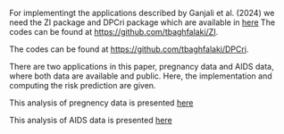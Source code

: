 
For implementingt the applications described by Ganjali et al. (2024) we need the ZI package and DPCri package which are available in [here](/Exam1.md)
 The codes can be found at https://github.com/tbaghfalaki/ZI.

 The codes can be found at https://github.com/tbaghfalaki/DPCri.


There are two applications in this paper, pregnancy data and AIDS data, where both data are available and public. Here, the implementation and computing the risk prediction are given. 


This analysis of pregnency data is presented [here](/Exam1.md)


This analysis of AIDS data is presented [here](/Exam2.md)
